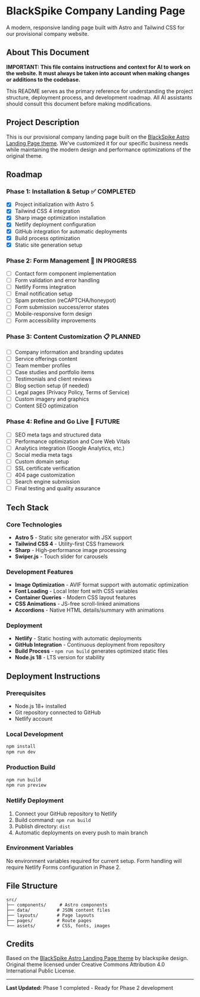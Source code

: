 # BlackSpike Company Landing Page

A modern, responsive landing page built with Astro and Tailwind CSS for our provisional company website.

## About This Document

**IMPORTANT: This file contains instructions and context for AI to work on the website. It must always be taken into account when making changes or additions to the codebase.**

This README serves as the primary reference for understanding the project structure, deployment process, and development roadmap. All AI assistants should consult this document before making modifications.

## Project Description

This is our provisional company landing page built on the [BlackSpike Astro Landing Page theme](https://astro.build/themes/details/blackspike-astro-landing-page/). We've customized it for our specific business needs while maintaining the modern design and performance optimizations of the original theme.

## Roadmap

### Phase 1: Installation & Setup ✅ COMPLETED
- [x] Project initialization with Astro 5
- [x] Tailwind CSS 4 integration
- [x] Sharp image optimization installation
- [x] Netlify deployment configuration
- [x] GitHub integration for automatic deployments
- [x] Build process optimization
- [x] Static site generation setup

### Phase 2: Form Management 🚧 IN PROGRESS
- [ ] Contact form component implementation
- [ ] Form validation and error handling
- [ ] Netlify Forms integration
- [ ] Email notification setup
- [ ] Spam protection (reCAPTCHA/honeypot)
- [ ] Form submission success/error states
- [ ] Mobile-responsive form design
- [ ] Form accessibility improvements

### Phase 3: Content Customization 📋 PLANNED
- [ ] Company information and branding updates
- [ ] Service offerings content
- [ ] Team member profiles
- [ ] Case studies and portfolio items
- [ ] Testimonials and client reviews
- [ ] Blog section setup (if needed)
- [ ] Legal pages (Privacy Policy, Terms of Service)
- [ ] Custom imagery and graphics
- [ ] Content SEO optimization

### Phase 4: Refine and Go Live 🎯 FUTURE
- [ ] SEO meta tags and structured data
- [ ] Performance optimization and Core Web Vitals
- [ ] Analytics integration (Google Analytics, etc.)
- [ ] Social media meta tags
- [ ] Custom domain setup
- [ ] SSL certificate verification
- [ ] 404 page customization
- [ ] Search engine submission
- [ ] Final testing and quality assurance

## Tech Stack

### Core Technologies
- **Astro 5** - Static site generator with JSX support
- **Tailwind CSS 4** - Utility-first CSS framework
- **Sharp** - High-performance image processing
- **Swiper.js** - Touch slider for carousels

### Development Features
- **Image Optimization** - AVIF format support with automatic optimization
- **Font Loading** - Local Inter font with CSS variables
- **Container Queries** - Modern CSS layout features
- **CSS Animations** - JS-free scroll-linked animations
- **Accordions** - Native HTML details/summary with animations

### Deployment
- **Netlify** - Static hosting with automatic deployments
- **GitHub Integration** - Continuous deployment from repository
- **Build Process** - `npm run build` generates optimized static files
- **Node.js 18** - LTS version for stability

## Deployment Instructions

### Prerequisites
- Node.js 18+ installed
- Git repository connected to GitHub
- Netlify account

### Local Development
```bash
npm install
npm run dev
```

### Production Build
```bash
npm run build
npm run preview
```

### Netlify Deployment
1. Connect your GitHub repository to Netlify
2. Build command: `npm run build`
3. Publish directory: `dist`
4. Automatic deployments on every push to main branch

### Environment Variables
No environment variables required for current setup. Form handling will require Netlify Forms configuration in Phase 2.

## File Structure
```
src/
├── components/     # Astro components
├── data/          # JSON content files
├── layouts/       # Page layouts
├── pages/         # Route pages
└── assets/        # CSS, fonts, images
```

## Credits

Based on the [BlackSpike Astro Landing Page theme](https://astro.build/themes/details/blackspike-astro-landing-page/) by blackspike design. Original theme licensed under Creative Commons Attribution 4.0 International Public License.

---

**Last Updated:** Phase 1 completed - Ready for Phase 2 development

